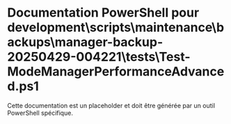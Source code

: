 # Documentation PowerShell pour development\scripts\maintenance\backups\manager-backup-20250429-004221\tests\Test-ModeManagerPerformanceAdvanced.ps1

Cette documentation est un placeholder et doit être générée par un outil PowerShell spécifique.
